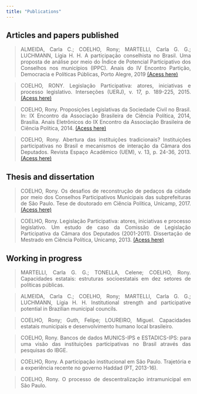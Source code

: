 ```yaml
---
title: "Publications"
---
```


<style>
body {
text-align: justify}
</style>

## Articles and papers published

>   ALMEIDA, Carla C.; COELHO, Rony; MARTELLI, Carla G. G.;  LUCHMANN, Lígia H. H. A participação conselhista no Brasil. Uma proposta de análise por meio do Índice de Potencial Participativo dos Conselhos nos municípios (IPPC). Anais do IV Encontro Partição, Democracia e Políticas Públicas, Porto Alegre, 2019 [(Acess here)](https://pdpp2019.sinteseeventos.com.br/simposio/view?ID_SIMPOSIO=18)

>   COELHO, RONY. Legislação Participativa: atores, iniciativas e processo legislativo. Interseções (UERJ), v. 17, p. 189-225, 2015. [(Acess here)](https://www.e-publicacoes.uerj.br/index.php/intersecoes/article/view/18053)

>   COELHO, Rony. Proposições Legislativas da Sociedade Civil no Brasil. In: IX Encontro da Associação Brasileira de Ciência Política, 2014, Brasília. Anais Eletrônicos do IX Encontro da Associação Brasileira de Ciência Política, 2014. [(Acess here)](https://cienciapolitica.org.br/system/files/documentos/eventos/2017/03/proposicoes-legislativas-sociedade-civil-brasil-633.pdf)

> COELHO, Rony. Abertura das instituições tradicionais? Instituições participativas no Brasil e mecanismos de interação da Câmara dos Deputados. Revista Espaço Acadêmico (UEM), v. 13, p. 24-36, 2013. [(Acess here)](http://www.periodicos.uem.br/ojs/index.php/EspacoAcademico/article/view/21444)


## Thesis and dissertation

> COELHO, Rony. Os desafios de reconstrução de pedaços da cidade por meio dos Conselhos Participativos Municipais das subprefeituras de São Paulo. Tese de doutorado em Ciência Política, Unicamp, 2017. [(Acess here)](http://repositorio.unicamp.br/jspui/handle/REPOSIP/325552)

> COELHO, Rony. Legislação Participativa: atores, iniciativas e processo legislativo. Um estudo de caso da Comissão de Legislação Participativa da Câmara dos Deputados (2001-2011). Dissertação de Mestrado em Ciência Política, Unicamp, 2013. [(Acess here)](http://repositorio.unicamp.br/jspui/handle/REPOSIP/281730)

## Working in progress

> MARTELLI, Carla G. G.; TONELLA, Celene; COELHO, Rony. Capacidades estatais: estruturas socioestatais em dez setores de políticas públicas.

> ALMEIDA, Carla C.; COELHO, Rony; MARTELLI, Carla G. G.;  LUCHMANN, Lígia H. H. Institutional strength and participative potential in Brazilian municipal councils.

> COELHO, Rony; Guth, Felipe; LOUREIRO, Miguel. Capacidades estatais municipais e desenvolvimento humano local brasileiro.

> COELHO, Rony. Bancos de dados MUNICS-IPS e ESTADICS-IPS: para uma visão das instituições participativas no Brasil através das pesquisas do IBGE.

> COELHO, Rony. A participação institucional em São Paulo. Trajetória e a experiência recente no governo Haddad (PT, 2013-16).

> COELHO, Rony. O processo de descentralização intramunicipal em São Paulo.
